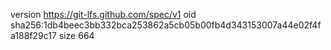 version https://git-lfs.github.com/spec/v1
oid sha256:1db4beec3bb332bca253862a5cb05b00fb4d343153007a44e02f4fa188f29c17
size 664
